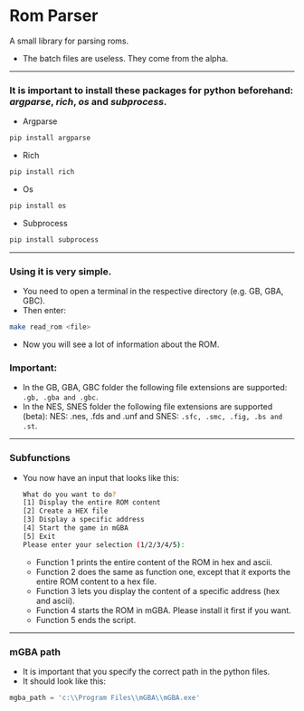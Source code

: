 # Rom Parser

A small library for parsing roms.

- The batch files are useless. They come from the alpha.

---

### It is important to install these packages for python beforehand: *argparse*, *rich*, *os* and *subprocess*.

- Argparse
```bash
pip install argparse
```

- Rich
```bash
pip install rich
```

- Os
```bash
pip install os
```

- Subprocess
```bash
pip install subprocess
```

---

### Using it is very simple.

- You need to open a terminal in the respective directory (e.g. GB, GBA, GBC).
- Then enter:
```bash
make read_rom <file>
```
- Now you will see a lot of information about the ROM.

### Important:

- In the GB, GBA, GBC folder the following file extensions are supported: `.gb, .gba and .gbc`.
- In the NES, SNES folder the following file extensions are supported (beta): NES: .nes, .fds and .unf and SNES: `.sfc, .smc, .fig, .bs and .st`.

---

### Subfunctions

- You now have an input that looks like this:

  ```bash
  What do you want to do?
  [1] Display the entire ROM content
  [2] Create a HEX file
  [3] Display a specific address
  [4] Start the game in mGBA
  [5] Exit
  Please enter your selection (1/2/3/4/5):
  ```
  - Function 1 prints the entire content of the ROM in hex and ascii.
  - Function 2 does the same as function one, except that it exports the entire ROM content to a hex file.
  - Function 3 lets you display the content of a specific address (hex and ascii).
  - Function 4 starts the ROM in mGBA. Please install it first if you want.
  - Function 5 ends the script.

---

### mGBA path

- It is important that you specify the correct path in the python files.
- It should look like this:
```Python
mgba_path = 'c:\\Program Files\\mGBA\\mGBA.exe'
```
